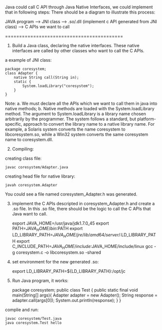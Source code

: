 <!---
markmeta_author: wongoo
markmeta_date: 2015-07-11 17:03:17
excerpt: Call C API through Java Native Interfaces
slug: call-c-api-through-java-native-interfaces
markmeta_title: Call C API through Java Native Interfaces
wordpress_id: 870
markmeta_categories: Experience
markmeta_tags: C,java,jni
-->

Java could call C API through Java Native Interfaces, we could implement that in following steps:
There should be a diagram to illustrate this process:
 
JAVA program --> JNI class --> .so/.dll (implement c API generated from JNI class) --> C APIs we want to call

==========================================

1. Build a Java class, declaring the native interfaces. These native interfaces are called by other classes who want to call the C APIs.

a example of JNI class:

    package coresystem; 
    class Adapter { 
    	native String call(String in); 
    	static {
    		System.loadLibrary("coresystem"); 
    	}
    }
	
Note:
a. We must declare all the APIs which we want to call them in java into native methods;
b. Native methods are loaded with the System.loadLibrary method. The argument to System.loadLibrary is a library name chosen arbitrarily by the programmer. The system follows a standard, but platform-specific, approach to convert the library name to a native library name. For example, a Solaris system converts the name coresystem to libcoresystem.so, while a Win32 system converts the same coresystem name to coresystem.dll.

2. Compiling:

creating class file:

    javac coresystem/Adapter.java
	
creating head file for native library:

    javah coresystem.Adapter
	
You could see a file named coresystem_Adapter.h was generated.

3. implement the C APIs descripted in coresystem_Adapter.h and create a .so file. 
In this .so file, there should be the logic to call the C APIs that Java want to call.

    export JAVA_HOME=/usr/java/jdk1.7.0_45
    export PATH=$JAVA_HOME/bin:$PATH
    export LD_LIBRARY_PATH=$JAVA_HOME/jre/lib/amd64/server/:$LD_LIBRARY_PATH
    export C_INCLUDE_PATH=$JAVA_HOME/include:$JAVA_HOME/include/linux
    gcc -g coresystem.c -o libcoresystem.so  -shared
	
4. set environment for the new generated .so:

    export LD_LIBRARY_PATH=${LD_LIBRARY_PATH}:/opt/jc

5. Run Java program, it works:

    package coresystem; 
    public class Test { 
    	public static final void main(String[] args){
    		Adapter adapter = new Adapter();
    		String response = adapter.call(args[0]);
    		System.out.println(response);
    	}
    }

complie and run:

    javac coresystem/Test.java
    java coresystem.Test hello

